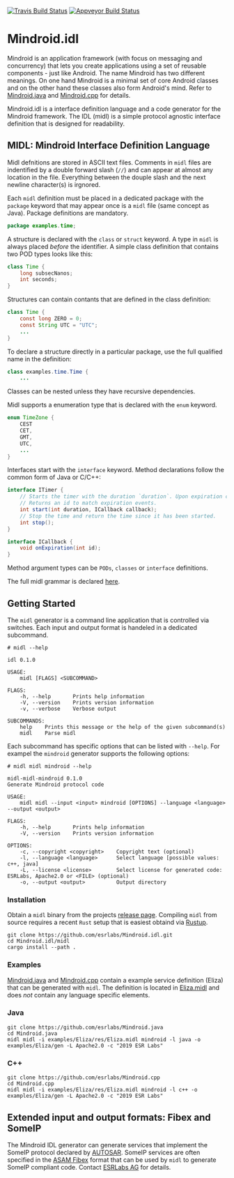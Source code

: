 [![Travis Build Status](https://travis-ci.org/esrlabs/Mindroid.idl.svg?branch=master)](https://travis-ci.org/esrlabs/Mindroid.idl)
[![Appveyor Build Status](https://ci.appveyor.com/api/projects/status/github/esrlabs/Mindroid.idl?branch=master&svg=true)](https://ci.appveyor.com/project/flxo/mindroid-idl)

# Mindroid.idl

Mindroid is an application framework (with focus on messaging and
concurrency) that lets you create applications using a set of reusable
components - just like Android. The name Mindroid has two different meanings.
On one hand Mindroid is a minimal set of core Android classes and on the
other hand these classes also form Android's mind. Refer to
[Mindroid.java](https://github.com/esrlabs/Mindroid.java) and
[Mindroid.cpp](https://github.com/esrlabs/Mindroid.cpp) for details.

Mindroid.idl is a interface definition language and a code generator for the Mindroid framework.
The IDL (midl) is a simple protocol agnostic interface definition that is designed for readability.

## MIDL: Mindroid Interface Definition Language

Midl defnitions are stored in ASCII text files. Comments in `midl` files are
indentified by a double forward slash (`//`) and can appear at almost any location
in the file. Everything between the douple slash and the next newline
character(s) is irgnored.

Each `midl` definition must be placed in a dedicated package with the
`package` keyword that may appear once is a `midl` file (same concept as
Java). Package definitions are mandatory.

```java
package examples.time;
```

A structure is declared with the `class` or `struct` keyword. A type in `midl` is always
placed *before* the identifier. A simple class definition that contains two POD types looks like this:

```java
class Time {
    long subsecNanos;
    int seconds;
}
```

Structures can contain contants that are defined in the class definition:

```java
class Time {
    const long ZERO = 0;
    const String UTC = "UTC";
    ...
}
```

To declare a structure directly in a particular package, use the full qualified name in the definition:

```java
class examples.time.Time {
    ...
```

Classes can be nested unless they have recursive dependencies.

Midl supports a enumeration type that is declared with the `enum` keyword.

```java
enum TimeZone {
    CEST
    CET,
    GMT,
    UTC,
    ...
}
```

Interfaces start with the `interface` keyword. Method declarations follow the common form of Java or C/C++:

```java
interface ITimer {
    // Starts the timer with the duration `duration`. Upon expiration callback will be called.
    // Returns an id to match expiration events.
    int start(int duration, ICallback callback);
    // Stop the time and return the time since it has been started.
    int stop();
}

interface ICallback {
    void onExpiration(int id);
}
```

Method argument types can be `PODs`, `classes` or `interface` definitions.

The full midl grammar is declared [here](./midl-common/src/parser/midl.pest).

## Getting Started

The `midl` generator is a command line application that is controlled via switches. Each input and output format is
handeled in a dedicated subcommand. 

```
# midl --help

idl 0.1.0

USAGE:
    midl [FLAGS] <SUBCOMMAND>

FLAGS:
    -h, --help       Prints help information
    -V, --version    Prints version information
    -v, --verbose    Verbose output

SUBCOMMANDS:
    help    Prints this message or the help of the given subcommand(s)
    midl    Parse midl
```

Each subcommand has specific options that can be listed with `--help`. For exampel the `mindroid`
generator supports the following options:

```
# midl midl mindroid --help

midl-midl-mindroid 0.1.0
Generate Mindroid protocol code

USAGE:
    midl midl --input <input> mindroid [OPTIONS] --language <language> --output <output>

FLAGS:
    -h, --help       Prints help information
    -V, --version    Prints version information

OPTIONS:
    -c, --copyright <copyright>    Copyright text (optional)
    -l, --language <language>      Select language [possible values: c++, java]
    -L, --license <license>        Select license for generated code: ESRLabs, Apache2.0 or <FILE> (optional)
    -o, --output <output>          Output directory
```

### Installation

Obtain a `midl` binary from the projects [release page](https://github.com/esrlabs/Mindroid.idl/releases).
Compiling `midl` from source requires a recent `Rust` setup that is easiest obtaind via [Rustup](https://rustup.rs).

```
git clone https://github.com/esrlabs/Mindroid.idl.git
cd Mindroid.idl/midl
cargo install --path .
```

### Examples

[Mindroid.java](https://github.com/esrlabs/Mindroid.java) and
[Mindroid.cpp](https://github.com/esrlabs/Mindroid.cpp) contain a example service
definition (Eliza) that can be generated with `midl`. The definition is located in
[Eliza.midl](https://github.com/esrlabs/Mindroid.java/blob/master/examples/Eliza/res/Eliza.midl)
and does *not* contain any language specific elements.

### Java

```
git clone https://github.com/esrlabs/Mindroid.java
cd Mindroid.java
midl midl -i examples/Eliza/res/Eliza.midl mindroid -l java -o examples/Eliza/gen -L Apache2.0 -c "2019 ESR Labs"
```

### C++ 

```
git clone https://github.com/esrlabs/Mindroid.cpp
cd Mindroid.cpp
midl midl -i examples/Eliza/res/Eliza.midl mindroid -l c++ -o examples/Eliza/gen -L Apache2.0 -c "2019 ESR Labs"
```

## Extended input and output formats: Fibex and SomeIP

The Mindroid IDL generator can generate services that implement the SomeIP
protocol declared by [AUTOSAR](https://www.autosar.org). SomeIP services are
often specified in the [ASAM Fibex](https://www.asam.net) format that can be
used by `midl` to generate SomeIP compliant code. Contact [ESRLabs
AG](https://www.esrlabs.com/company/#contact) for details.
